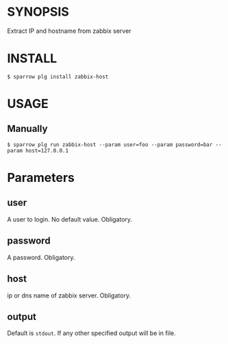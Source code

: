 # SYNOPSIS

Extract IP and hostname from zabbix server

# INSTALL

    $ sparrow plg install zabbix-host

# USAGE

## Manually

    $ sparrow plg run zabbix-host --param user=foo --param password=bar --param host=127.0.0.1

# Parameters

## user

A user to login. No default value. Obligatory.

## password

A password. Obligatory.

## host

ip or dns name of zabbix server. Obligatory.

## output 

Default is `stdout`. If any other specified output will be in file.

